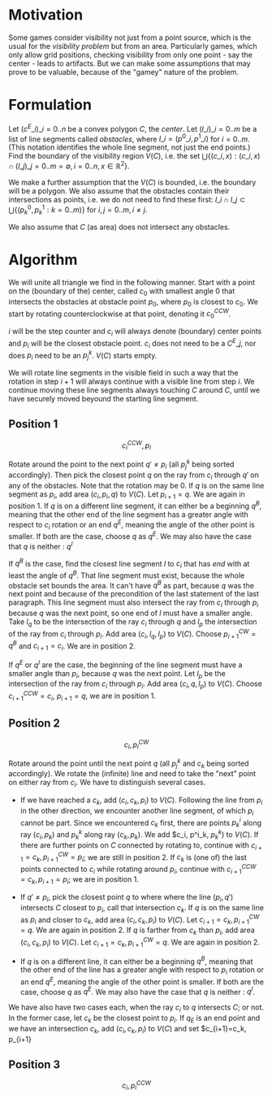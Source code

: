 # Motivation

Some games consider visibility not just from a point source, which is the usual for the _visibility problem_ but from an area. Particularly games, which only allow grid positions, checking visibility from only one point - say the center - leads to artifacts.  But we can make some assumptions that may prove to be valuable, because of the "gamey" nature of the problem.

# Formulation

Let $({c^E\_i})\_{i=0..n}$ be a convex polygon $C$, the _center_. Let $({l\_i})\_{i=0..m}$ be a list of line segments called _obstacles_, where $l\_i=(p^0\_i, p^1\_i)$ for $i=0..m$. (This notation identifies the whole line segment, not just the end points.) Find the boundary of the visibility region $V(C)$, i.e. the set $\bigcup\lbrace(c\_i, x):(c\_i,x)\cap({l\_j})\_{j=0..m}=\emptyset, i=0..n, x\in\mathbb{R}^2\rbrace$.

We make a further assumption that the $V(C)$ is bounded, i.e. the boundary will be a polygon. We also assume that the obstacles contain their intersections as points, i.e. we do not need to find these first: $l\_i\cap l\_j\subset\bigcup\lbrace(p^0_k,p^1_k : k=0..m)\rbrace$ for $i,j=0..m, i\neq j$.

We also assume that $C$ (as area) does not intersect any obstacles.

# Algorithm

We will unite all triangle we find in the following manner. Start with a point on the (boundary of the) center, called $c_0$ with smallest angle $0$ that intersects the obstacles at obstacle point $p_0$, where $p_0$ is closest to $c_0$. We start by rotating counterclockwise at that point, denoting it $c_0^{CCW}$.

$i$ will be the step counter and $c_i$ will always denote (boundary) center points and $p_i$ will be the closest obstacle point. $c_i$ does not need to be a $C^E\_j$, nor does $p_i$ need to be an $p^k_j$. $V(C)$ starts empty.

We will rotate line segments in the visible field in such a way that the rotation in step $i+1$ will always continue with a visible line from step $i$. We continue moving these line segments always touching $C$ around $C$, until we have securely moved beyound the starting line segment.

## Position 1

$$c_i^{CCW}, p_i$$

Rotate around the point to the next point $q' \ne p_i$ (all $p^k_j$ being sorted accordingly). Then pick the closest point $q$ on the ray from $c_i$ through $q'$ on any of the obstacles. Note that the rotation may be $0$. If $q$ is on the same line segment as $p_i$, add area $(c_i, p_i, q)$ to $V(C)$. Let $p_{i+1} = q$. We are again in position 1. If $q$ is on a different line segment, it can either be a beginning $q^B$, meaning that the other end of the line segment has a greater angle with respect to $c_i$ rotation or an end $q^E$, meaning the angle of the other point is smaller. If both are the case, choose $q$ as $q^E$. We may also have the case that $q$ is neither : $q^I$

If $q^B$ is the case, find the closest line segment $l$ to $c_i$ that has _end_ with at least the angle of $q^B$. That line segment must exist, because the whole obstacle set bounds the area. It can't have $q^B$ as part, because $q$ was the next point and because of the precondition of the last statement of the last paragraph. This line segment must also intersect the ray from $c_i$ through $p_i$ because $q$ was the next point, so one end of $l$ must have a smaller angle. Take $l_q$ to be the intersection of the ray $c_i$ through $q$ and $l_p$ the intersection of the ray from $c_i$ through $p_i$. Add area $(c_i, l_q, l_p)$ to $V(C)$. Choose $p_{i+1}^{CW} = q^B$ and $c_{i+1} = c_i$. We are in position 2.

If $q^E$ or $q^I$ are the case, the beginning of the line segment must have a smaller angle than $p_i$, because $q$ was the next point. Let $l_p$ be the intersection of the ray from $c_i$ through $p_i$. Add area $(c_i, q, l_p)$ to $V(C)$. Choose $c_{i+1}^{CCW}=c_i$, $p_{i+1}=q$, we are in position 1.

## Position 2

$$c_i, p_i^{CW}$$

Rotate around the point until the next point $q$ (all $p^k_j$ and $c_k$ being sorted accordingly). We rotate the (infinite) line and need to take the "next" point on either ray from $c_i$. We have to distinguish several cases.

 * If we have reached a $c_k$, add $(c_i, c_k, p_i)$ to $V(C)$. Following the line from $p_i$ in the other direction, we encounter another line segment, of which $p_i$ cannot be part. Since we encountered $c_k$ first, there are points $p^i_k$ along ray $(c_i, p_k)$ and $p^k_k$ along ray $(c_k, p_k)$. We add $c_i, p^i_k, $p^k_k)$ to $V(C)$. If there are further points on $C$ connected by rotating to, continue with $c_{i+1} = c_k, p_{i+1}^{CW} = p_i$; we are still in position 2. If $c_k$ is (one of) the last points connected to $c_i$ while  rotating around $p_i$, continue with $c_{i+1}^{CCW} = c_k, p_{i+1} = p_i$; we are in position 1.

 * If $q' \ne p_i$, pick the closest point $q$ to where where the line $(p_i,q')$ intersects $C$ closest to $p_i$, call that intersection $c_k$. If $q$ is on the same line as $p_i$ and closer to $c_k$, add area $(c_i, c_k, p_i)$ to $V(C)$. Let $c_{i+1}=c_k, p_{i+1}^{CW} = q$. We are again in position 2. If $q$ is farther from $c_k$ than $p_i$, add area $(c_i, c_k, p_i)$ to $V(C)$. Let $c_{i+1}=c_k, p_{i+1}^{CW} = q$. We are again in position 2.

 * If $q$ is on a different line, it can either be a beginning $q^B$, meaning that the other end of the line has a greater angle with respect to $p_i$ rotation or an end $q^E$, meaning the angle of the other point is smaller. If both are the case, choose $q$ as $q^E$. We may also have the case that $q$ is neither : $q^I$.

We have also have two cases each, when the ray $c_i$ to $q$ intersects $C$; or not. In the former case, let $c_k$ be the closest point to $p_i$.
If $q_E$ is an end point and we have an intersection $c_k$, add $(c_i, c_k, p_i)$ to $V(C)$ and set $c_{i+1}=c_k, p_{i+1}

## Position 3

$$c_i, p_i^{CCW}$$
